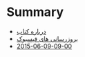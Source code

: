 # Summary

* [درباره کتاب](README.md)
* [بروزرسانی های فیسبوک](facebook.md)
* [2015-06-09-09-00](2015-06-09-09-00)

